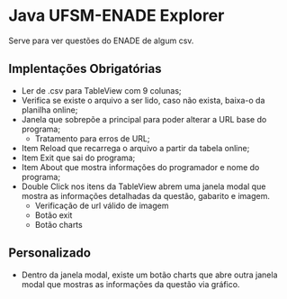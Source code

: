 # Java UFSM-ENADE Explorer
Serve para ver questões do ENADE de algum csv.
## Implentações Obrigatórias
- Ler de .csv para TableView com 9 colunas;
- Verifica se existe o arquivo a ser lido, caso não exista, baixa-o da planilha online;
- Janela que sobrepõe a principal para poder alterar a URL base do programa;
  - Tratamento para erros de URL;
- Item Reload que recarrega o arquivo a partir da tabela online;
- Item Exit que sai do programa;
- Item About que mostra informações do programador e nome do programa;
- Double Click nos itens da TableView abrem uma janela modal que mostra as informações detalhadas da questão, gabarito e imagem.
  - Verificação de url válido de imagem
  - Botão exit
  - Botão charts
## Personalizado
- Dentro da janela modal, existe um botão charts que abre outra janela modal que mostras as informações da questão via gráfico.
